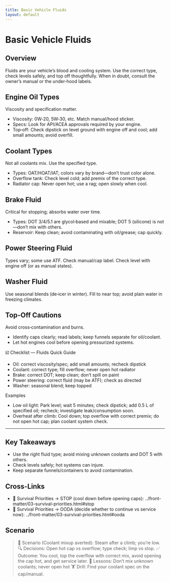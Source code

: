 ```yaml
---
title: Basic Vehicle Fluids
layout: default
---
```


# Basic Vehicle Fluids

## Overview
Fluids are your vehicle’s blood and cooling system. Use the correct type, check levels safely, and top off thoughtfully. When in doubt, consult the owner’s manual or the under‑hood labels.

## Engine Oil Types
Viscosity and specification matter.

- Viscosity: 0W‑20, 5W‑30, etc. Match manual/hood sticker.
- Specs: Look for API/ACEA approvals required by your engine.
- Top‑off: Check dipstick on level ground with engine off and cool; add small amounts; avoid overfill.

## Coolant Types
Not all coolants mix. Use the specified type.

- Types: OAT/HOAT/IAT; colors vary by brand—don’t trust color alone.
- Overflow tank: Check level cold; add premix of the correct type.
- Radiator cap: Never open hot; use a rag; open slowly when cool.

## Brake Fluid
Critical for stopping; absorbs water over time.

- Types: DOT 3/4/5.1 are glycol‑based and mixable; DOT 5 (silicone) is not—don’t mix with others.
- Reservoir: Keep clean; avoid contaminating with oil/grease; cap quickly.

## Power Steering Fluid
Types vary; some use ATF. Check manual/cap label. Check level with engine off (or as manual states).

## Washer Fluid
Use seasonal blends (de‑icer in winter). Fill to near top; avoid plain water in freezing climates.

## Top-Off Cautions
Avoid cross‑contamination and burns.

- Identify caps clearly; read labels; keep funnels separate for oil/coolant.
- Let hot engines cool before opening pressurized systems.

☑️ Checklist — Fluids Quick Guide
- Oil: correct viscosity/spec; add small amounts; recheck dipstick
- Coolant: correct type; fill overflow; never open hot radiator
- Brake: correct DOT; keep clean; don’t spill on paint
- Power steering: correct fluid (may be ATF); check as directed
- Washer: seasonal blend; keep topped

Examples
- Low oil light: Park level; wait 5 minutes; check dipstick; add 0.5 L of specified oil; recheck; investigate leak/consumption soon.
- Overheat after climb: Cool down; top overflow with correct premix; do not open hot cap; plan coolant system check.

---

## Key Takeaways
- Use the right fluid type; avoid mixing unknown coolants and DOT 5 with others.
- Check levels safely; hot systems can injure.
- Keep separate funnels/containers to avoid contamination.

## Cross-Links
- 📝 Survival Priorities → STOP (cool down before opening caps): ../front-matter/03-survival-priorities.html#stop
- 📝 Survival Priorities → OODA (decide whether to continue vs service now): ../front-matter/03-survival-priorities.html#ooda

## Scenario

> 🧭 Scenario (Coolant mixup averted): Steam after a climb; you’re low.
> 🔍 Decisions: Open hot cap vs overflow; type check; limp vs stop.
> ✅ Outcome: You cool, top the overflow with correct mix, avoid opening the cap hot, and get service later.
> 🧠 Lessons: Don’t mix unknown coolants; never open hot
> 🏋️ Drill: Find your coolant spec on the cap/manual.
